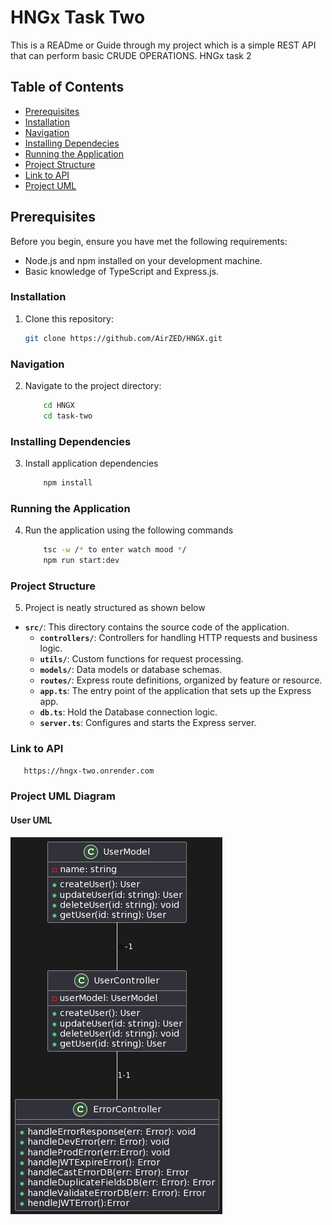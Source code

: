# HNGx Task Two

This is a READme or Guide through my project which is a simple REST API that can perform basic CRUDE OPERATIONS. HNGx task 2

## Table of Contents

- [Prerequisites](#prerequisites)
- [Installation](#installation)
- [Navigation](#navigation)
- [Installing Dependecies](#installing-dependencies)
- [Running the Application](#running-the-application)
- [Project Structure](#project-structure)
- [Link to API](#link-to-api)
- [Project UML]()


## Prerequisites

Before you begin, ensure you have met the following requirements:

- Node.js and npm installed on your development machine.
- Basic knowledge of TypeScript and Express.js.

### Installation

1. Clone this repository:
   ```bash
   git clone https://github.com/AirZED/HNGX.git
### Navigation
2. Navigate to the project directory:
    ```bash
        cd HNGX
        cd task-two
### Installing Dependencies
3. Install application dependencies
    ```bash 
        npm install
### Running the Application
4. Run the application using the following commands
    ```bash
        tsc -w /* to enter watch mood */
        npm run start:dev 

### Project Structure
5. Project is neatly structured as shown below
- **`src/`**: This directory contains the source code of the application.
  - **`controllers/`**: Controllers for handling HTTP requests and business logic.
  - **`utils/`**: Custom functions for request processing.
  - **`models/`**: Data models or database schemas.
  - **`routes/`**: Express route definitions, organized by feature or resource.
  - **`app.ts`**: The entry point of the application that sets up the Express app.
  - **`db.ts`**: Hold the Database connection logic.
  - **`server.ts`**: Configures and starts the Express server.

### Link to API
 ```bash
    https://hngx-two.onrender.com
 ```

### Project UML Diagram
#### User UML
![Person Model Diagram](./uml/user-diagram.png)